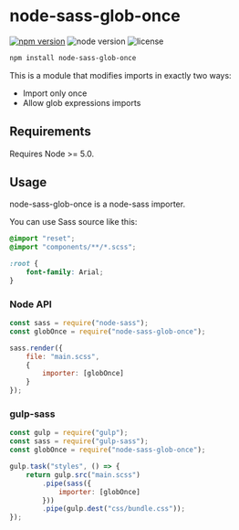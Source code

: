 # node-sass-glob-once
[![npm version](https://img.shields.io/npm/v/node-sass-glob-once.svg)](https://www.npmjs.com/package/node-sass-glob-once)
![node version](https://img.shields.io/node/v/node-sass-glob-once.svg)
![license](https://img.shields.io/github/license/LPGhatguy/node-sass-glob-once.svg)

```sh
npm install node-sass-glob-once
```

This is a module that modifies imports in exactly two ways:
- Import only once
- Allow glob expressions imports

## Requirements
Requires Node >= 5.0.

## Usage
node-sass-glob-once is a node-sass importer.

You can use Sass source like this:
```scss
@import "reset";
@import "components/**/*.scss";

:root {
	font-family: Arial;
}
```

### Node API
```js
const sass = require("node-sass");
const globOnce = require("node-sass-glob-once");

sass.render({
	file: "main.scss",
	{
		importer: [globOnce]
	}
});
```

### gulp-sass
```js
const gulp = require("gulp");
const sass = require("gulp-sass");
const globOnce = require("node-sass-glob-once");

gulp.task("styles", () => {
	return gulp.src("main.scss")
		.pipe(sass({
			importer: [globOnce]
		}))
		.pipe(gulp.dest("css/bundle.css"));
});
```